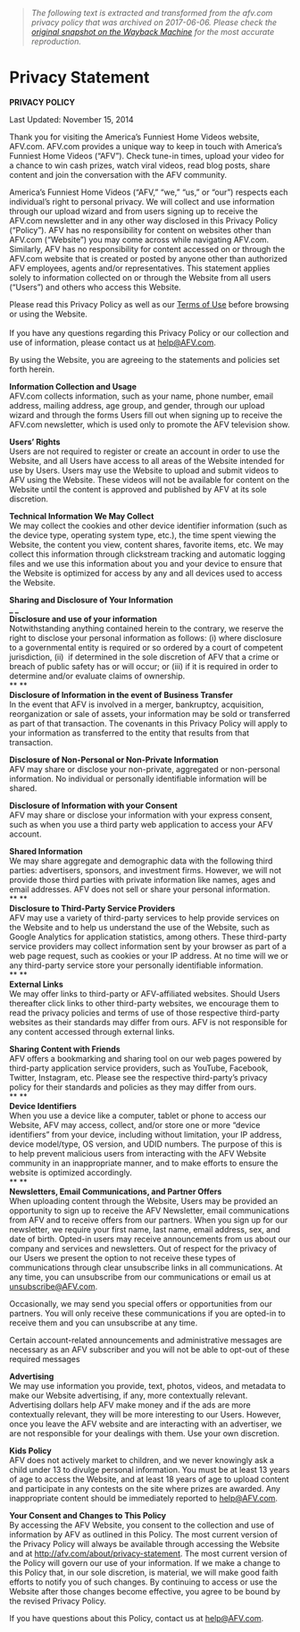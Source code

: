 > *The following text is extracted and transformed from the afv.com privacy policy that was archived on 2017-06-06. Please check the [original snapshot on the Wayback Machine](https://web.archive.org/web/20170606032521id_/http%3A//afv.com/about/privacy-statement) for the most accurate reproduction.*

# Privacy Statement

**PRIVACY POLICY**

Last Updated: November 15, 2014

Thank you for visiting the America’s Funniest Home Videos website, AFV.com. AFV.com provides a unique way to keep in touch with America’s Funniest Home Videos (“AFV”). Check tune-in times, upload your video for a chance to win cash prizes, watch viral videos, read blog posts, share content and join the conversation with the AFV community.

America’s Funniest Home Videos (“AFV,” “we,” “us,” or “our”) respects each individual’s right to personal privacy. We will collect and use information through our upload wizard and from users signing up to receive the AFV.com newsletter and in any other way disclosed in this Privacy Policy (“Policy”). AFV has no responsibility for content on websites other than AFV.com (“Website”) you may come across while navigating AFV.com. Similarly, AFV has no responsibility for content accessed on or through the AFV.com website that is created or posted by anyone other than authorized AFV employees, agents and/or representatives. This statement applies solely to information collected on or through the Website from all users (“Users”) and others who access this Website.

Please read this Privacy Policy as well as our [Terms of Use](http://afv.com/about/terms-of-use/) before browsing or using the Website.  
   
If you have any questions regarding this Privacy Policy or our collection and use of information, please contact us at help@AFV.com.

By using the Website, you are agreeing to the statements and policies set forth herein.

**Information Collection and Usage**  
AFV.com collects information, such as your name, phone number, email address, mailing address, age group, and gender, through our upload wizard and through the forms Users fill out when signing up to receive the AFV.com newsletter, which is used only to promote the AFV television show.

**Users’ Rights**  
Users are not required to register or create an account in order to use the Website, and all Users have access to all areas of the Website intended for use by Users. Users may use the Website to upload and submit videos to AFV using the Website. These videos will not be available for content on the Website until the content is approved and published by AFV at its sole discretion.

**Technical Information We May Collect**  
We may collect the cookies and other device identifier information (such as the device type, operating system type, etc.), the time spent viewing the Website, the content you view, content shares, favorite items, etc. We may collect this information through clickstream tracking and automatic logging files and we use this information about you and your device to ensure that the Website is optimized for access by any and all devices used to access the Website.

**Sharing and Disclosure of Your Information**  
**_ _**  
**Disclosure and use of your information**  
Notwithstanding anything contained herein to the contrary, we reserve the right to disclose your personal information as follows: (i) where disclosure to a governmental entity is required or so ordered by a court of competent jurisdiction, (ii)  if determined in the sole discretion of AFV that a crime or breach of public safety has or will occur; or (iii) if it is required in order to determine and/or evaluate claims of ownership.  
** **  
**Disclosure of Information in the event of Business Transfer**  
In the event that AFV is involved in a merger, bankruptcy, acquisition, reorganization or sale of assets, your information may be sold or transferred as part of that transaction. The covenants in this Privacy Policy will apply to your information as transferred to the entity that results from that transaction.

**Disclosure of Non-Personal or Non-Private Information**  
AFV may share or disclose your non-private, aggregated or non-personal information. No individual or personally identifiable information will be shared.

**Disclosure of Information with your Consent**  
AFV may share or disclose your information with your express consent, such as when you use a third party web application to access your AFV account.

**Shared Information**  
We may share aggregate and demographic data with the following third parties: advertisers, sponsors, and investment firms. However, we will not provide those third parties with private information like names, ages and email addresses. AFV does not sell or share your personal information.  
** **  
**Disclosure to Third-Party Service Providers**  
AFV may use a variety of third-party services to help provide services on the Website and to help us understand the use of the Website, such as Google Analytics for application statistics, among others. These third-party service providers may collect information sent by your browser as part of a web page request, such as cookies or your IP address. At no time will we or any third-party service store your personally identifiable information.  
** **  
**External Links**  
We may offer links to third-party or AFV-affiliated websites. Should Users thereafter click links to other third-party websites, we encourage them to read the privacy policies and terms of use of those respective third-party websites as their standards may differ from ours. AFV is not responsible for any content accessed through external links.

**Sharing Content with Friends**  
AFV offers a bookmarking and sharing tool on our web pages powered by third-party application service providers, such as YouTube, Facebook, Twitter, Instagram, etc. Please see the respective third-party’s privacy policy for their standards and policies as they may differ from ours.  
** **  
**Device Identifiers**  
When you use a device like a computer, tablet or phone to access our Website, AFV may access, collect, and/or store one or more “device identifiers” from your device, including without limitation, your IP address, device model/type, OS version, and UDID numbers. The purpose of this is to help prevent malicious users from interacting with the AFV Website community in an inappropriate manner, and to make efforts to ensure the website is optimized accordingly.  
** **  
**Newsletters, Email Communications, and Partner Offers**  
When uploading content through the Website, Users may be provided an opportunity to sign up to receive the AFV Newsletter, email communications from AFV and to receive offers from our partners. When you sign up for our newsletter, we require your first name, last name, email address, sex, and date of birth. Opted-in users may receive announcements from us about our company and services and newsletters. Out of respect for the privacy of our Users we present the option to not receive these types of communications through clear unsubscribe links in all communications. At any time, you can unsubscribe from our communications or email us at unsubscribe@AFV.com.

Occasionally, we may send you special offers or opportunities from our partners. You will only receive these communications if you are opted-in to receive them and you can unsubscribe at any time.

Certain account-related announcements and administrative messages are necessary as an AFV subscriber and you will not be able to opt-out of these required messages

**Advertising**  
We may use information you provide, text, photos, videos, and metadata to make our Website advertising, if any, more contextually relevant. Advertising dollars help AFV make money and if the ads are more contextually relevant, they will be more interesting to our Users. However, once you leave the AFV website and are interacting with an advertiser, we are not responsible for your dealings with them. Use your own discretion.

**Kids Policy**  
AFV does not actively market to children, and we never knowingly ask a child under 13 to divulge personal information. You must be at least 13 years of age to access the Website, and at least 18 years of age to upload content and participate in any contests on the site where prizes are awarded. Any inappropriate content should be immediately reported to help@AFV.com.

**Your Consent and Changes to This Policy**  
By accessing the AFV Website, you consent to the collection and use of information by AFV as outlined in this Policy. The most current version of the Privacy Policy will always be available through accessing the Website and at <http://afv.com/about/privacy-statement>. The most current version of the Policy will govern our use of your information. If we make a change to this Policy that, in our sole discretion, is material, we will make good faith efforts to notify you of such changes. By continuing to access or use the Website after those changes become effective, you agree to be bound by the revised Privacy Policy.

If you have questions about this Policy, contact us at help@AFV.com.
